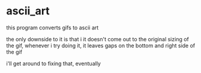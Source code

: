 # ascii_art
this program converts gifs to ascii art

the only downside to it is that i it doesn't come out to 
the original sizing of the gif, whenever i try doing it,
it leaves gaps on the bottom and right side of the gif

i'll get around to fixing that, 
eventually
